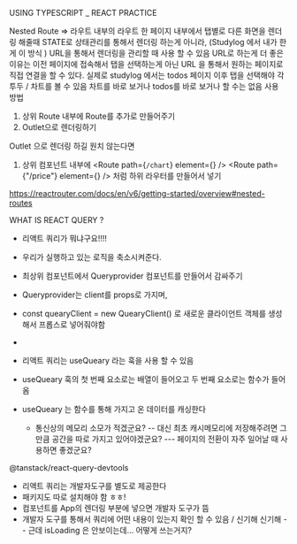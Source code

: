 USING TYPESCRIPT \_ REACT PRACTICE

Nested Route
=> 라우트 내부의 라우트
한 페이지 내부에서 탭별로 다른 화면을 렌더링 해줄때
STATE로 상태관리를 통해서 렌더링 하는게 아니라, (Studylog 에서 내가 한게 이 방식 )
URL을 통해서 렌더링을 관리할 때 사용 할 수 있음
URL로 하는게 더 좋은 이유는 이전 페이지에 접속해서 탭을 선택하는게 아닌
URL 을 통해서 원하는 페이지로 직접 연결을 할 수 있다.
실제로 studylog 에서는 todos 페이지 이후 탭을 선택해야 각 투두 / 차트를 볼 수 있음
차트를 바로 보거나 todos를 바로 보거나 할 수는 없음
사용 방법

1.  상위 Route 내부에 Route를 추가로 만들어주기
2.  Outlet으로 렌더링하기

Outlet 으로 렌더링 하길 원치 않는다면

1.  상위 컴포넌트 내부에
    <Routes>
    <Route path={`/chart`} element={<Chart />} />
    <Route path={"/price"} element={<Price />} />
    </Routes>
    처럼 하위 라우터를 만들어서 넣기

https://reactrouter.com/docs/en/v6/getting-started/overview#nested-routes

WHAT IS REACT QUERY ?

- 리액트 쿼리가 뭐냐구요!!!!
- 우리가 실행하고 있는 로직을 축소시켜준다.
- 최상위 컴포넌트에서 Queryprovider 컴포넌트를 만들어서 감싸주기
- Queryprovider는 client를 props로 가지며,
- const quearyClient = new QuearyClient() 로 새로운 클라이언트 객체를 생성해서 프롭스로 넣어줘야함
-

- 리액트 쿼리는 useQueary 라는 훅을 사용 할 수 있음
- useQueary 훅의 첫 번째 요소로는 배열이 들어오고 두 번째 요소로는 함수가 들어 옴

- useQueary 는 함수를 통해 가지고 온 데이터를 캐싱한다
  - 통신상의 메모리 소모가 적겠군요?
    -- 대신 최초 캐시메모리에 저장해주려면 그 만큼 공간을 따로 가지고 있어야겠군요?
    --- 페이지의 전환이 자주 일어날 때 사용하면 좋겠군요?

@tanstack/react-query-devtools

- 리액트 쿼리는 개발자도구를 별도로 제공한다
- 패키지도 따로 설치해야 함 ㅎㅎ!
- <ReactQueryDevtools initialIsOpen={true} /> 컴포넌트를 App의 렌더링 부분에 넣으면 개발자 도구가 뜸
- 개발자 도구를 통해서 쿼리에 어떤 내용이 있는지 확인 할 수 있음 / 신기해 신기해
  -- 근데 isLoading 은 안보이는데... 어떻게 쓰는거지?
